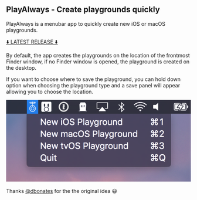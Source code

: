 ## PlayAlways - Create playgrounds quickly

PlayAlways is a menubar app to quickly create new iOS or macOS playgrounds.

[⬇️ LATEST RELEASE ⬇️](https://github.com/insidegui/PlayAlways/releases/latest)

By default, the app creates the playgrounds on the location of the frontmost Finder window, if no Finder window is opened, the playground is created on the desktop.

If you want to choose where to save the playground, you can hold down option when choosing the playground type and a save panel will appear allowing you to choose the location.

![screenshot](./screenshot.png)

Thanks [@dbonates](https://github.com/dbonates) for the the original idea 😃